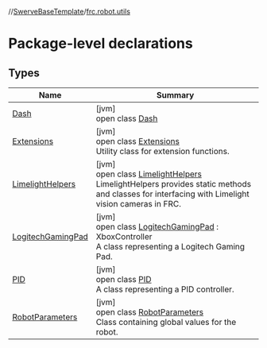 //[SwerveBaseTemplate](../../index.md)/[frc.robot.utils](index.md)

# Package-level declarations

## Types

| Name | Summary |
|---|---|
| [Dash](-dash/index.md) | [jvm]<br>open class [Dash](-dash/index.md) |
| [Extensions](-extensions/index.md) | [jvm]<br>open class [Extensions](-extensions/index.md)<br>Utility class for extension functions. |
| [LimelightHelpers](-limelight-helpers/index.md) | [jvm]<br>open class [LimelightHelpers](-limelight-helpers/index.md)<br>LimelightHelpers provides static methods and classes for interfacing with Limelight vision cameras in FRC. |
| [LogitechGamingPad](-logitech-gaming-pad/index.md) | [jvm]<br>open class [LogitechGamingPad](-logitech-gaming-pad/index.md) : XboxController<br>A class representing a Logitech Gaming Pad. |
| [PID](-p-i-d/index.md) | [jvm]<br>open class [PID](-p-i-d/index.md)<br>A class representing a PID controller. |
| [RobotParameters](-robot-parameters/index.md) | [jvm]<br>open class [RobotParameters](-robot-parameters/index.md)<br>Class containing global values for the robot. |
